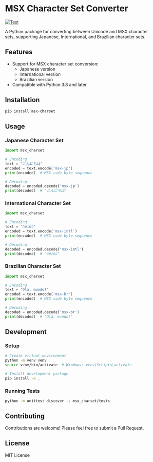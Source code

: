 # MSX Character Set Converter

[![Test](https://github.com/yamamo-to/msx-charset/actions/workflows/test.yml/badge.svg)](https://github.com/yamamo-to/msx-charset/actions/workflows/test.yml)

A Python package for converting between Unicode and MSX character sets, supporting Japanese, International, and Brazilian character sets.

## Features

- Support for MSX character set conversion:
  - Japanese version
  - International version
  - Brazilian version
- Compatible with Python 3.8 and later

## Installation

```bash
pip install msx-charset
```

## Usage

### Japanese Character Set

```python
import msx_charset

# Encoding
text = "こんにちは"
encoded = text.encode('msx-jp')
print(encoded)  # MSX code byte sequence

# Decoding
decoded = encoded.decode('msx-jp')
print(decoded)  # "こんにちは"
```

### International Character Set

```python
import msx_charset

# Encoding
text = "áéíóú"
encoded = text.encode('msx-intl')
print(encoded)  # MSX code byte sequence

# Decoding
decoded = encoded.decode('msx-intl')
print(decoded)  # "áéíóú"
```

### Brazilian Character Set

```python
import msx_charset

# Encoding
text = "Olá, mundo!"
encoded = text.encode('msx-br')
print(encoded)  # MSX code byte sequence

# Decoding
decoded = encoded.decode('msx-br')
print(decoded)  # "Olá, mundo!"
```

## Development

### Setup

```bash
# Create virtual environment
python -m venv venv
source venv/bin/activate  # Windows: venv\Scripts\activate

# Install development package
pip install -e .
```

### Running Tests

```bash
python -m unittest discover -s msx_charset/tests
```

## Contributing

Contributions are welcome! Please feel free to submit a Pull Request.

## License

MIT License 